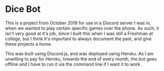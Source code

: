 # Dice Bot

This is a project from October 2019 for use in a Discord server I was in, when we wanted to play certain specific games over the phone. As such, it isn't very good at it's job, since I built this when I was still a Freshman at college, but I think it's important to always document the past, and give these projects a home.

This was built using Discord.js, and was deployed using Heroku. As I am unwilling to pay for Heroku, towards the end of every month, the bot goes offline and I have to run it via the command line if I want it to work.
